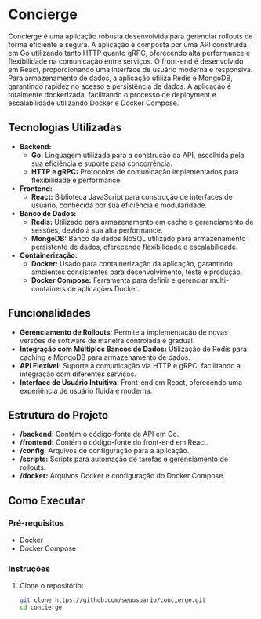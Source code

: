 # Concierge

Concierge é uma aplicação robusta desenvolvida para gerenciar rollouts de forma eficiente e segura. A aplicação é composta por uma API construída em Go utilizando tanto HTTP quanto gRPC, oferecendo alta performance e flexibilidade na comunicação entre serviços. O front-end é desenvolvido em React, proporcionando uma interface de usuário moderna e responsiva. Para armazenamento de dados, a aplicação utiliza Redis e MongoDB, garantindo rapidez no acesso e persistência de dados. A aplicação é totalmente dockerizada, facilitando o processo de deployment e escalabilidade utilizando Docker e Docker Compose.

## Tecnologias Utilizadas

- **Backend:**
  - **Go:** Linguagem utilizada para a construção da API, escolhida pela sua eficiência e suporte para concorrência.
  - **HTTP e gRPC:** Protocolos de comunicação implementados para flexibilidade e performance.
- **Frontend:**
  - **React:** Biblioteca JavaScript para construção de interfaces de usuário, conhecida por sua eficiência e modularidade.
- **Banco de Dados:**
  - **Redis:** Utilizado para armazenamento em cache e gerenciamento de sessões, devido à sua alta performance.
  - **MongoDB:** Banco de dados NoSQL utilizado para armazenamento persistente de dados, oferecendo flexibilidade e escalabilidade.
- **Containerização:**
  - **Docker:** Usado para containerização da aplicação, garantindo ambientes consistentes para desenvolvimento, teste e produção.
  - **Docker Compose:** Ferramenta para definir e gerenciar multi-containers de aplicações Docker.

## Funcionalidades

- **Gerenciamento de Rollouts:** Permite a implementação de novas versões de software de maneira controlada e gradual.
- **Integração com Múltiplos Bancos de Dados:** Utilização de Redis para caching e MongoDB para armazenamento de dados.
- **API Flexível:** Suporte a comunicação via HTTP e gRPC, facilitando a integração com diferentes serviços.
- **Interface de Usuário Intuitiva:** Front-end em React, oferecendo uma experiência de usuário fluida e moderna.

## Estrutura do Projeto

- **/backend:** Contém o código-fonte da API em Go.
- **/frontend:** Contém o código-fonte do front-end em React.
- **/config:** Arquivos de configuração para a aplicação.
- **/scripts:** Scripts para automação de tarefas e gerenciamento de rollouts.
- **/docker:** Arquivos Docker e configuração do Docker Compose.

## Como Executar

### Pré-requisitos

- Docker
- Docker Compose

### Instruções

1. Clone o repositório:
   ```sh
   git clone https://github.com/seuusuario/concierge.git
   cd concierge
   ```
